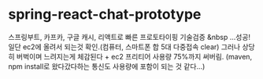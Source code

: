 # spring-react-chat-prototype
스프링부트, 카프카, 구글 캐시, 리액트로 빠른 프로토타이핑 기술검증 &nbsp
...성공! 
일단 ec2에 올려서 되는것 확인.(컴퓨터, 스마트폰 합 5대 다중접속 clear) 
그러나 상당히 버벅이며 느려지는게 체감된다 + ec2 프리티어 사용량 75%까지 써버림. 
(maven, npm install로 왔다갔다하는 통신도 사용량에 포함이 되는 것 같다...) 
